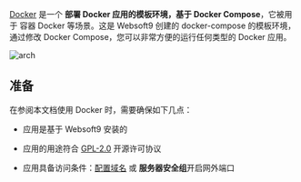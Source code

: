 [Docker](https://www.docker.com/) 是一个 **部署 Docker 应用的模板环境，基于 Docker Compose**，它被用于 容器 Docker  等场景。这是 Websoft9 创建的 docker-compose 的模板环境，通过修改 Docker Compose，您可以非常方便的运行任何类型的 Docker 应用。


![arch](https://libs.websoft9.com/Websoft9/DocsPicture/en/runtime/runtime-web-websoft9.png)


## 准备

在参阅本文档使用 Docker 时，需要确保如下几点：

- 应用是基于 Websoft9 安装的

- 应用的用途符合 [GPL-2.0](https://opensource.org/licenses/GPL-2.0) 开源许可协议

- 应用具备访问条件：[配置域名](./guide/appsetdomain) 或 **服务器安全组**开启网外端口